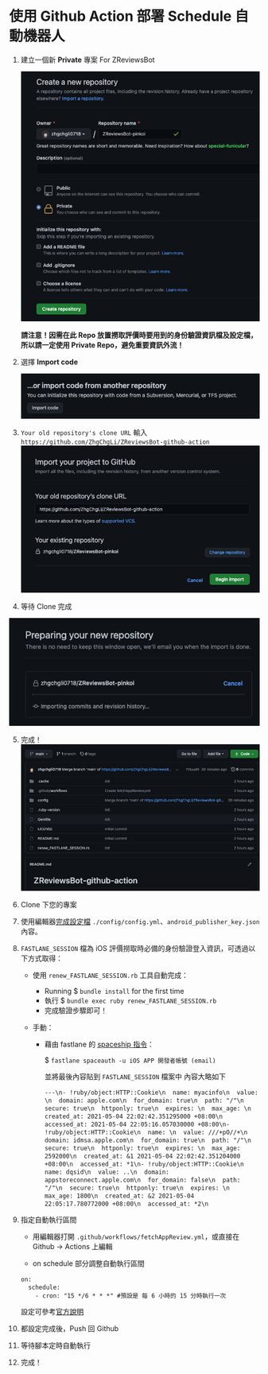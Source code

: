 # 使用 Github Action 部署 Schedule 自動機器人

1. 建立一個新 **Private** 專案 For ZReviewsBot

   ![1](./images/github_action/1.png?lastModify=1620143667)

   **請注意！因需在此 Repo 放置撈取評價時要用到的身份驗證資訊檔及設定檔，所以請一定使用 Private Repo，避免重要資訊外流！**

2. 選擇 **Import code**

   ![1](./images/github_action/2.png)

3. `Your old repository's clone URL` 輸入 `https://github.com/ZhgChgLi/ZReviewsBot-github-action`
   ![3](./images/github_action/3.png)

4. 等待 Clone 完成

![4](images/github_action/4.png)

5. 完成！![5](images/github_action/5.png)

6. Clone 下您的專案

7. 使用編輯器[完成設定檔](../README.md) `./config/config.yml`、`android_publisher_key.json`內容。

8. `FASTLANE_SESSION` 檔為 iOS 評價撈取時必備的身份驗證登入資訊，可透過以下方式取得：

   - 使用 `renew_FASTLANE_SESSION.rb` 工具自動完成：

     - Running $ `bundle install` for the first time
     - 執行 $ `bundle exec ruby renew_FASTLANE_SESSION.rb `
     - 完成驗證步驟即可！

   - 手動：

     - 藉由 fastlane 的 [spaceship 指令](https://docs.fastlane.tools/best-practices/continuous-integration/#storing-a-manually-verified-session-using-spaceauth)：

       $ `fastlane spaceauth -u iOS APP 開發者帳號 (email)`

       並將最後內容貼到 `FASTLANE_SESSION` 檔案中
       內容大略如下

       ```
       ---\n- !ruby/object:HTTP::Cookie\n  name: myacinfo\n  value: \n  domain: apple.com\n  for_domain: true\n  path: "/"\n  secure: true\n  httponly: true\n  expires: \n  max_age: \n  created_at: 2021-05-04 22:02:42.351295000 +08:00\n  accessed_at: 2021-05-04 22:05:16.057030000 +08:00\n- !ruby/object:HTTP::Cookie\n  name: \n  value: ///+pO//+\n  domain: idmsa.apple.com\n  for_domain: true\n  path: "/"\n  secure: true\n  httponly: true\n  expires: \n  max_age: 2592000\n  created_at: &1 2021-05-04 22:02:42.351204000 +08:00\n  accessed_at: *1\n- !ruby/object:HTTP::Cookie\n  name: dqsid\n  value: ..\n  domain: appstoreconnect.apple.com\n  for_domain: false\n  path: "/"\n  secure: true\n  httponly: true\n  expires: \n  max_age: 1800\n  created_at: &2 2021-05-04 22:05:17.780772000 +08:00\n  accessed_at: *2\n
       ```

9. 指定自動執行區間

   - 用編輯器打開 `.github/workflows/fetchAppReview.yml`，或直接在 Github -> Actions 上編輯

   - on schedule 部分調整自動執行區間

   ```
   on:
     schedule:
       - cron: "15 */6 * * *" #預設是 每 6 小時的 15 分時執行一次
   ```

   設定可參考[官方說明](https://docs.github.com/en/actions/reference/events-that-trigger-workflows)

10. 都設定完成後，Push 回 Github

11. 等待腳本定時自動執行

12. 完成！

